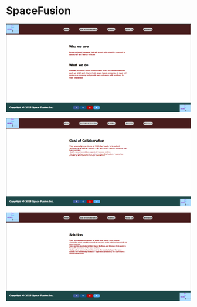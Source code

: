 # SpaceFusion

![Screenshot](homepage.png)

![Screenshot](goalofcollaboration.png)

![Screenshot](Solution.png)
